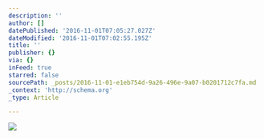 ```yaml
---
description: ''
author: []
datePublished: '2016-11-01T07:05:27.027Z'
dateModified: '2016-11-01T07:02:55.195Z'
title: ''
publisher: {}
via: {}
inFeed: true
starred: false
sourcePath: _posts/2016-11-01-e1eb754d-9a26-496e-9a07-b0201712c7fa.md
_context: 'http://schema.org'
_type: Article

---
```

![](https://the-grid-user-content.s3-us-west-2.amazonaws.com/6bafdd03-ec04-4230-b3aa-eee25e54ead7.jpg)